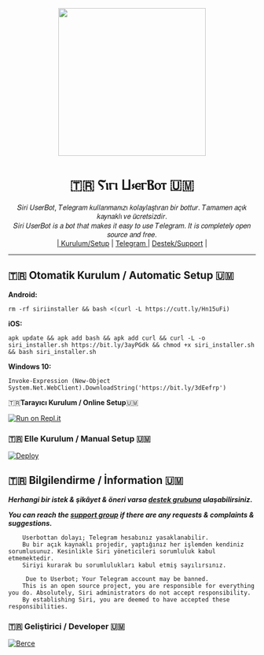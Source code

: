 
<div align="center">
  <img src="https://i.hizliresim.com/qb3gbap.jpg" width="300" height="300">
  <h1>🇹🇷 Ⲋⲓⲅⲓ Ⳙ⳽ⲉⲅⲂⲟⲧ 🇺🇲</h1>
</div>
<p align="center">
    𝑆𝑖𝑟𝑖 𝑈𝑠𝑒𝑟𝐵𝑜𝑡, 𝑇𝑒𝑙𝑒𝑔𝑟𝑎𝑚 𝑘𝑢𝑙𝑙𝑎𝑛𝑚𝑎𝑛ı𝑧ı 𝑘𝑜𝑙𝑎𝑦𝑙𝑎𝑠̧𝑡ı𝑟𝑎𝑛 𝑏𝑖𝑟 𝑏𝑜𝑡𝑡𝑢𝑟. 𝑇𝑎𝑚𝑎𝑚𝑒𝑛 𝑎𝑐̧ı𝑘 𝑘𝑎𝑦𝑛𝑎𝑘𝑙ı 𝑣𝑒 𝑢̈𝑐𝑟𝑒𝑡𝑠𝑖𝑧𝑑𝑖𝑟. <br>
    𝑆𝑖𝑟𝑖 𝑈𝑠𝑒𝑟𝐵𝑜𝑡 𝑖𝑠 𝑎 𝑏𝑜𝑡 𝑡ℎ𝑎𝑡 𝑚𝑎𝑘𝑒𝑠 𝑖𝑡 𝑒𝑎𝑠𝑦 𝑡𝑜 𝑢𝑠𝑒 𝑇𝑒𝑙𝑒𝑔𝑟𝑎𝑚. 𝐼𝑡 𝑖𝑠 𝑐𝑜𝑚𝑝𝑙𝑒𝑡𝑒𝑙𝑦 𝑜𝑝𝑒𝑛 𝑠𝑜𝑢𝑟𝑐𝑒 𝑎𝑛𝑑 𝑓𝑟𝑒𝑒.
    <br>
        <a href="https://github.com/SiriUserBot/SiriUserBot#-otomatik-kurulum--automatic-setup-">| Kurulum/Setup</a> |
        <a href="https://t.me/SiriOT">Telegram </a> |
        <a href="https://t.me/SiriSupport">Destek/Support</a> |
    <br>
</p>

----

## 🇹🇷 Otomatik Kurulum / Automatic Setup 🇺🇲

**Android:** 

` rm -rf siriinstaller && bash <(curl -L https://cutt.ly/Hn15uFi) `

**iOS:**  

`apk update && apk add bash && apk add curl && curl -L -o siri_installer.sh https://bit.ly/3ayPGdk && chmod +x siri_installer.sh && bash siri_installer.sh`

**Windows 10:** 

`Invoke-Expression (New-Object System.Net.WebClient).DownloadString('https://bit.ly/3dEefrp')`


🇹🇷**Tarayıcı Kurulum / Online Setup**🇺🇲

[![Run on Repl.it](https://repl.it/badge/github/SiriUserBot/siriinstaller)](https://repl.it/must4f/siriinstaller)

### 🇹🇷 Elle Kurulum / Manual Setup 🇺🇲

[![Deploy](https://www.herokucdn.com/deploy/button.svg)](https://heroku.com/deploy?template=https://github.com/emin-ahmedoff/Tele-UserBot)

## 🇹🇷 Bilgilendirme / İnformation 🇺🇲
***Herhangi bir istek & şikâyet & öneri varsa [destek grubuna](https://t.me/SiriSupport) ulaşabilirsiniz.***

***You can reach the [support group](https://t.me/SiriSupport) if there are any requests & complaints & suggestions.***
```
    Userbottan dolayı; Telegram hesabınız yasaklanabilir.
    Bu bir açık kaynaklı projedir, yaptığınız her işlemden kendiniz sorumlusunuz. Kesinlikle Siri yöneticileri sorumluluk kabul etmemektedir.
    Siriyi kurarak bu sorumlulukları kabul etmiş sayılırsınız.
```

```
     Due to Userbot; Your Telegram account may be banned.
    This is an open source project, you are responsible for everything you do. Absolutely, Siri administrators do not accept responsibility.
    By establishing Siri, you are deemed to have accepted these responsibilities.
```

### 🇹🇷 Geliştirici / Developer 🇺🇲
 [![Berce](https://github.com/must4f.png?size=100)](https://github.com/must4f) 
